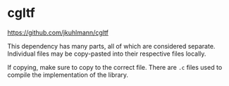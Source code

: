 # cgltf

https://github.com/jkuhlmann/cgltf

This dependency has many parts, all of which are considered separate. Individual files may be copy-pasted into their respective files locally.

If copying, make sure to copy to the correct file. There are `.c` files used to compile the implementation of the library. 
